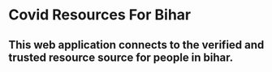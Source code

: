 # Covid Resources For Bihar

## This web application connects to the verified and trusted resource source for people in bihar.
